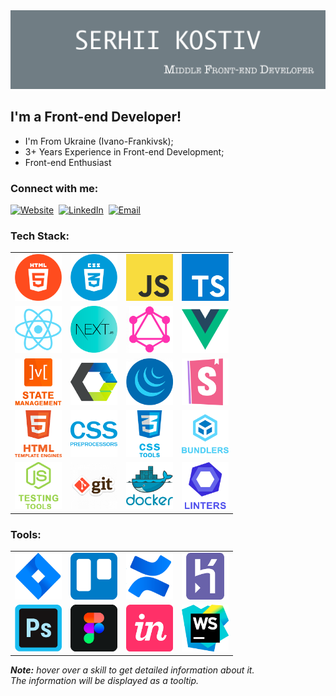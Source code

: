 <img src="./assets/preview.png" alt="Preview"/>

## I'm a Front-end Developer!

- I'm From Ukraine (Ivano-Frankivsk);
- 3+ Years Experience in Front-end Development;
- Front-end Enthusiast

### Connect with me:

[<img alt="Website" src="https://img.shields.io/badge/website-3423A6.svg?&style=for-the-badge&logo=google-chrome&logoColor=fff"/>][website]&nbsp;
[<img alt="LinkedIn" src="https://img.shields.io/badge/linkedin-0077B5.svg?&style=for-the-badge&logo=linkedin&logoColor=fff"/>][linkedin]&nbsp;
[<img alt="Email" src="https://img.shields.io/badge/email-D14836.svg?&style=for-the-badge&logo=gmail&logoColor=fff"/>][email]

### Tech Stack:

<table>
  <tr>
    <td>
      <img src="./assets/skills/frontend/html.png" alt="HTML" width="75" title="HTML"/>
    </td>
    <td>
      <img src="./assets/skills/frontend/css.png" alt="CSS" width="75" title="CSS"/>
    </td>
    <td>
      <img src="./assets/skills/frontend/js.png" alt="JavaScript" width="75" title="JavaScript"/>
    </td>
    <td>
      <img src="./assets/skills/frontend/ts.png" alt="TypeScript and Flow" width="75" title="TypeScript and Flow"/>
    </td>
  </tr>
  <tr>
    <td>
      <img src="./assets/skills/frontend/react.png" alt="React and Preact" width="75" title="React and Preact"/>
    </td>
    <td>
      <img src="./assets/skills/frontend/next.png" width="75"
           alt="Next.js"
           title="Next.js"
      />
    </td>
    <td>
      <img src="./assets/skills/frontend/graphql.png" alt="GraphQL" width="75"
           title="GraphQL"/>
    </td>
    <td>
      <img src="./assets/skills/frontend/vue.png" width="75"
           alt="Vue and Vuex"
           title="Vue and Vuex"
      />
    </td>
  </tr>
  <tr>
    <td>
      <img src="./assets/skills/frontend/state_management.png" width="75"
           alt="State management libraries such as MobX, Redux and Redux Toolkit, as well as technologies such as Redux-Saga and Redux-Thunk"
           title="State management libraries such as MobX, Redux and Redux Toolkit, as well as technologies such as Redux-Saga and Redux-Thunk"/>
    </td>
    <td>
      <img src="./assets/skills/frontend/web_components.png" width="75"
           alt="Web Components"
           title="Web Components"
      />
    </td>
    <td>
      <img src="./assets/skills/frontend/jquery.png" alt="jQuery" width="75" title="jQuery"/>
    </td>
        <td>
      <img src="./assets/skills/frontend/storybook.png" width="75"
           alt="Storybook, as well as technologies such as Loki and JSDoc"
           title="Storybook, as well as technologies such as Loki and JSDoc"
      />
    </td>
  </tr>
  <tr>
    <td>
      <img src="./assets/skills/frontend/html_template_engines.png"
           alt="HTML template engines such as Pug, EJS and Blade" width="75"
           title="HTML template engines such as Pug, EJS and Blade"
      />
    </td>
    <td>
      <img src="./assets/skills/frontend/css_preprocessors.png" width="75"
           alt="CSS preprocessors such as SASS, LESS"
           title="CSS preprocessors such as SASS, LESS"
      />
    </td>
    <td>
      <img src="./assets/skills/frontend/css_tools.png" width="75"
           alt="CSS tools such as Styled Components, Emotion, Styled JSX, Material-UI, Ant Design, Tailwind CSS, Bootstrap, Materialize, Pure CSS and Skeleton"
           title="CSS tools such as Styled Components, Emotion, Styled JSX, Material-UI, Ant Design, Tailwind CSS, Bootstrap, Materialize, Pure CSS and Skeleton"
      />
    </td>
    <td>
      <img src="./assets/skills/frontend/bundlers.png" width="75"
           alt="Bundlers and task managers such as Webpack, Gulp"
           title="Bundlers and task managers such as Webpack, Gulp"
      />
    </td>
  </tr>
  <tr>
    <td>
      <img src="./assets/skills/frontend/js_testing_tools.png" width="75"
           alt="JS testing tools such as Jest, Enzyme, Testing Library (RTL), Cypress, WebdriverIO"
           title="JS testing tools such as Jest, Enzyme, Testing Library (RTL), Cypress, WebdriverIO"/>
    </td>
    <td>
      <img src="./assets/skills/other/git.png" width="75"
           alt="Git, as well as technologies such as GitHub, GitLab and Bitbucket"
           title="Git, as well as technologies such as GitHub, GitLab and Bitbucket"/>
    </td>
    <td>
      <img src="./assets/skills/other/docker.png" alt="Docker" width="75" title="Docker"/>
    </td>
    <td>
      <img src="./assets/skills/other/linters.png" width="75"
           alt="Linters and code formatters such as ESLint, Stylelint and Prettier"
           title="Linters and code formatters such as ESLint, Stylelint and Prettier"/>
    </td>
  </tr>
</table>

### Tools:

<table>
  <tr>
    <td>
      <img src="./assets/skills/tools/jira.png" alt="Jira" width="75" title="Jira"/>
    </td>
    <td>
      <img src="./assets/skills/tools/trello.png" alt="Trello" width="75" title="Trello"/>
    </td>
    <td>
      <img src="./assets/skills/tools/confluence.png" alt="Confluence" width="75" title="Confluence"/>
    </td>
    <td>
      <img src="./assets/skills/tools/heroku.png" width="75" alt="Heroku" title="Heroku"/>
    </td>
  </tr>
  <tr>
    <td>
      <img src="./assets/skills/tools/photoshop.png" alt="Adobe Photoshop" width="75" title="Adobe Photoshop"/>
    </td>
    <td>
      <img src="./assets/skills/tools/figma.png" alt="Figma" width="75" title="Figma"/>
    </td>
    <td>
      <img src="./assets/skills/tools/invision.png" alt="InVision" width="75" title="InVision"/>
    </td>
    <td>
      <img src="./assets/skills/tools/webstorm.png" alt="WebStorm" width="75" title="WebStorm"/>
    </td>
  </tr>
</table>

_**Note:** hover over a skill to get detailed information about it. </br> The information will be displayed as a tooltip._

[linkedin]: https://www.linkedin.com/in/serhii-kostiv/
[email]: mailto:kostiv.serhii@gmail.com
[website]: https://serhiikostiv.herokuapp.com/
